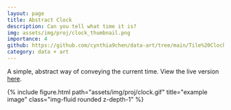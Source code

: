 ```yaml
---
layout: page
title: Abstract Clock
description: Can you tell what time it is?
img: assets/img/proj/clock_thumbnail.png
importance: 4
github: https://github.com/cynthia9chen/data-art/tree/main/Tile%20Clock
category: data + art
---
```


A simple, abstract way of conveying the current time. View the live version [here](https://openprocessing.org/sketch/1862658).

<div class="row justify-content-sm-center">
    <div class="col-sm-8 mt-3 mt-md-0">
        {% include figure.html path="assets/img/proj/clock.gif" title="example image" class="img-fluid rounded z-depth-1" %}
    </div>
</div>




